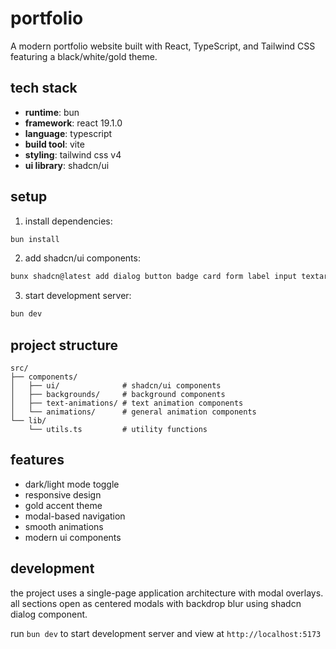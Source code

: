 # portfolio

A modern portfolio website built with React, TypeScript, and Tailwind CSS featuring a black/white/gold theme.

## tech stack

- **runtime**: bun
- **framework**: react 19.1.0  
- **language**: typescript
- **build tool**: vite
- **styling**: tailwind css v4
- **ui library**: shadcn/ui

## setup

1. install dependencies:
```bash
bun install
```

2. add shadcn/ui components:
```bash
bunx shadcn@latest add dialog button badge card form label input textarea select switch
```

3. start development server:
```bash
bun dev
```

## project structure

```
src/
├── components/
│   ├── ui/              # shadcn/ui components
│   ├── backgrounds/     # background components  
│   ├── text-animations/ # text animation components
│   └── animations/      # general animation components
└── lib/
    └── utils.ts         # utility functions
```

## features

- dark/light mode toggle
- responsive design
- gold accent theme
- modal-based navigation
- smooth animations
- modern ui components

## development

the project uses a single-page application architecture with modal overlays. all sections open as centered modals with backdrop blur using shadcn dialog component.

run `bun dev` to start development server and view at `http://localhost:5173` 